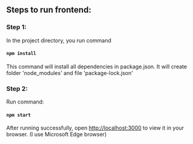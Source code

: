 ## Steps to run frontend:

### Step 1:
In the project directory, you run command
#### `npm install`
This command will install all dependencies in package.json.
It will create folder 'node_modules' and file 'package-lock.json'

### Step 2:
Run command:
#### `npm start`
After running successfully, open [http://localhost:3000](http://localhost:3000) to view it in your browser. (I use Microsoft Edge browser)